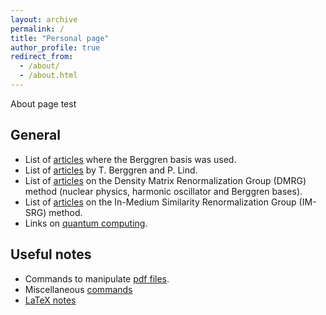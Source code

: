 ```yaml
---
layout: archive
permalink: /
title: "Personal page"
author_profile: true
redirect_from: 
  - /about/
  - /about.html
---
```



About page test

## General

- List of [articles](./art_Berggren_used/) where the Berggren basis was used.
- List of [articles](./art_Berggren_Lind/) by T. Berggren and P. Lind.
- List of [articles](./art_DMRG/) on the Density Matrix Renormalization Group (DMRG) method (nuclear physics, harmonic oscillator and Berggren bases).
- List of [articles](./art_IMSRG/) on the In-Medium Similarity Renormalization Group (IM-SRG) method.
- Links on [quantum computing](./qc/).


## Useful notes

- Commands to manipulate [pdf files](./commands_pdf/).
- Miscellaneous [commands](./commands/)
- [LaTeX notes](./latex/)




